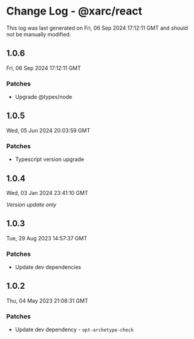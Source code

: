 # Change Log - @xarc/react

This log was last generated on Fri, 06 Sep 2024 17:12:11 GMT and should not be manually modified.

## 1.0.6
Fri, 06 Sep 2024 17:12:11 GMT

### Patches

- Upgrade @types/node

## 1.0.5
Wed, 05 Jun 2024 20:03:59 GMT

### Patches

- Typescript version upgrade

## 1.0.4
Wed, 03 Jan 2024 23:41:10 GMT

_Version update only_

## 1.0.3
Tue, 29 Aug 2023 14:57:37 GMT

### Patches

- Update dev dependencies

## 1.0.2
Thu, 04 May 2023 21:08:31 GMT

### Patches

- Update dev dependency - `opt-archetype-check`

